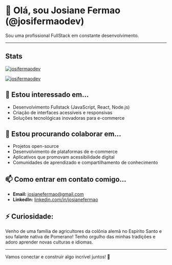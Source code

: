 # 👋 Olá, sou Josiane Fermao (@josifermaodev)

Sou uma profissional FullStack em constante desenvolvimento.

---
## Stats
[![josifermaodev](https://github-readme-stats.vercel.app/api?username=josifermaodev&theme=radical)](https://github.com/anuraghazra/github-readme-stats)

[![josifermaodev](https://github-readme-stats.vercel.app/api/top-langs/?username=josifermaodev&hide=html&layout=compact&theme=radical)](https://github.com/anuraghazra/github-readme-stats)


## 👀 Estou interessado em...
- Desenvolvimento Fullstack (JavaScript, React, Node.js)
- Criação de interfaces acessíveis e responsivas
- Soluções tecnológicas inovadoras para e-commerce

## 💞️ Estou procurando colaborar em...
- Projetos open-source
- Desenvolvimento de plataformas de e-commerce
- Aplicativos que promovam acessibilidade digital
- Comunidades de aprendizado e compartilhamento de conhecimento

## 📫 Como entrar em contato comigo...
- **Email:** josianefermao@gmail.com
- **LinkedIn:** [linkedin.com/in/josianefermao](https://www.linkedin.com/in/josianefermao/)

## ⚡ Curiosidade:
Venho de uma família de agricultores da colônia alemã no Espírito Santo 
e sou falante nativa de Pomerano! Tenho orgulho das minhas tradições 
e adoro aprender novas culturas e idiomas.

---

Vamos conectar e construir algo incrível juntos! 🚀


